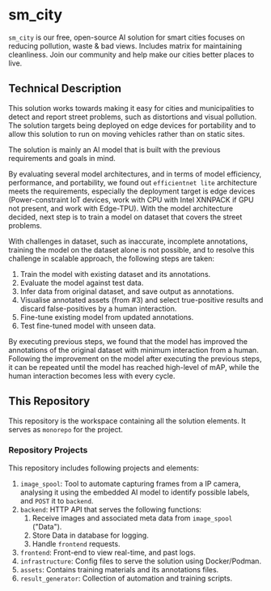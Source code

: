 # sm_city

`sm_city` is our free, open-source AI solution for smart cities focuses on reducing pollution, waste & bad views. Includes matrix for maintaining cleanliness. Join our community and help make our cities better places to live.

## Technical Description

This solution works towards making it easy for cities and municipalities to detect and report street problems, such as distortions and visual pollution. The solution targets being deployed on edge devices for portability and to allow this solution to run on moving vehicles rather than on static sites.

The solution is mainly an AI model that is built with the previous requirements and goals in mind.

By evaluating several model architectures, and in terms of model efficiency, performance, and portability, we found out `efficientnet lite` architecture meets the requirements, especially the deployment target is edge devices (Power-constraint IoT devices, work with CPU with Intel XNNPACK if GPU not present, and work with Edge-TPU). With the model architecture decided, next step is to train a model on dataset that covers the street problems.

With challenges in dataset, such as inaccurate, incomplete annotations, training the model on the dataset alone is not possible, and to resolve this challenge in scalable approach, the following steps are taken:
1. Train the model with existing dataset and its annotations.
2. Evaluate the model against test data.
3. Infer data from original dataset, and save output as annotations.
4. Visualise annotated assets (from #3) and select true-positive results and discard false-positives by a human interaction.
5. Fine-tune existing model from updated annotations.
6. Test fine-tuned model with unseen data.

By executing previous steps, we found that the model has improved the annotations of the original dataset with minimum interaction from a human. Following the improvement on the model after executing the previous steps, it can be repeated until the model has reached high-level of mAP, while the human interaction becomes less with every cycle.

## This Repository

This repository is the workspace containing all the solution elements. It serves as `monorepo` for the project.

### Repository Projects

This repository includes following projects and elements:

1. `image_spool`: Tool to automate capturing frames from a IP camera, analysing it using the embedded AI model to identify possible labels, and `POST` it to `backend`.
2. `backend`: HTTP API that serves the following functions:
   1. Receive images and associated meta data from `image_spool` ("Data").
   2. Store Data in database for logging.
   3. Handle `frontend` requests.
3. `frontend`: Front-end to view real-time, and past logs.
4. `infrastructure`: Config files to serve the solution using Docker/Podman.
5. `assets`: Contains training materials and its annotations files.
6. `result_generator`: Collection of automation and training scripts.

